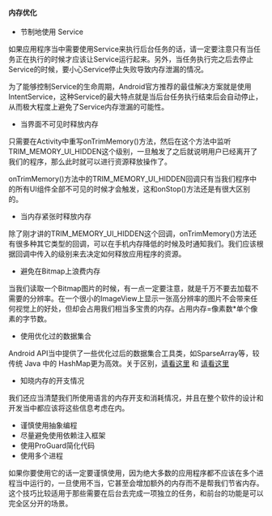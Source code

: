 #### 内存优化

- 节制地使用 Service

如果应用程序当中需要使用Service来执行后台任务的话，请一定要注意只有当任务正在执行的时候才应该让Service运行起来。另外，当任务执行完之后去停止Service的时候，要小心Service停止失败导致内存泄漏的情况。

为了能够控制Service的生命周期，Android官方推荐的最佳解决方案就是使用IntentService，这种Service的最大特点就是当后台任务执行结束后会自动停止，从而极大程度上避免了Service内存泄漏的可能性。

- 当界面不可见时释放内存

只需要在Activity中重写onTrimMemory()方法，然后在这个方法中监听TRIM_MEMORY_UI_HIDDEN这个级别，一旦触发了之后就说明用户已经离开了我们的程序，那么此时就可以进行资源释放操作了。

onTrimMemory()方法中的TRIM_MEMORY_UI_HIDDEN回调只有当我们程序中的所有UI组件全部不可见的时候才会触发，这和onStop()方法还是有很大区别的。

- 当内存紧张时释放内存

除了刚才讲的TRIM_MEMORY_UI_HIDDEN这个回调，onTrimMemory()方法还有很多种其它类型的回调，可以在手机内存降低的时候及时通知我们。我们应该根据回调中传入的级别来去决定如何释放应用程序的资源。

- 避免在Bitmap上浪费内存

当我们读取一个Bitmap图片的时候，有一点一定要注意，就是千万不要去加载不需要的分辨率。在一个很小的ImageView上显示一张高分辨率的图片不会带来任何视觉上的好处，但却会占用我们相当多宝贵的内存。占用内存=像素数*单个像素的字节数。

- 使用优化过的数据集合

Android API当中提供了一些优化过后的数据集合工具类，如SparseArray等，较传统 Java 中的 HashMap更为高效。关于区别，[请看这里](https://www.jianshu.com/p/aff3b8990ab3) 和 [请看这里](http://blog.csdn.net/u010687392/article/details/47809295)

- 知晓内存的开支情况

我们还应当清楚我们所使用语言的内存开支和消耗情况，并且在整个软件的设计和开发当中都应该将这些信息考虑在内。

- 谨慎使用抽象编程
- 尽量避免使用依赖注入框架
- 使用ProGuard简化代码
- 使用多个进程

如果你要使用它的话一定要谨慎使用，因为绝大多数的应用程序都不应该在多个进程当中运行的，一旦使用不当，它甚至会增加额外的内存而不是帮我们节省内存。这个技巧比较适用于那些需要在后台去完成一项独立的任务，和前台的功能是可以完全区分开的场景。